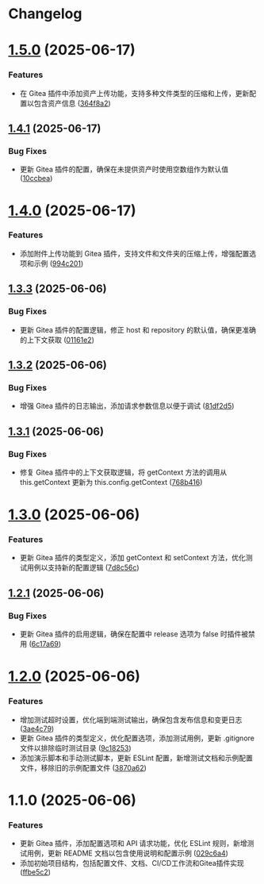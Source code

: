 # Changelog

# [1.5.0](https://github.com/lib-pack/release-it-gitea/compare/1.4.1...1.5.0) (2025-06-17)

### Features

- 在 Gitea 插件中添加资产上传功能，支持多种文件类型的压缩和上传，更新配置以包含资产信息 ([364f8a2](https://github.com/lib-pack/release-it-gitea/commit/364f8a28a536332b846a9e9620cd9cb2e8c0b69a))

## [1.4.1](https://github.com/lib-pack/release-it-gitea/compare/1.4.0...1.4.1) (2025-06-17)

### Bug Fixes

- 更新 Gitea 插件的配置，确保在未提供资产时使用空数组作为默认值 ([10ccbea](https://github.com/lib-pack/release-it-gitea/commit/10ccbea6b66d6b180639c1d28dd3bbc871f049e7))

# [1.4.0](https://github.com/lib-pack/release-it-gitea/compare/1.3.3...1.4.0) (2025-06-17)

### Features

- 添加附件上传功能到 Gitea 插件，支持文件和文件夹的压缩上传，增强配置选项和示例 ([994c201](https://github.com/lib-pack/release-it-gitea/commit/994c2017ad735a4114112d741e1262419643589b))

## [1.3.3](https://github.com/lib-pack/release-it-gitea/compare/1.3.2...1.3.3) (2025-06-06)

### Bug Fixes

- 更新 Gitea 插件的配置逻辑，修正 host 和 repository 的默认值，确保更准确的上下文获取 ([01161e2](https://github.com/lib-pack/release-it-gitea/commit/01161e2667b721d9a238ba4c4e6444e9acde8f65))

## [1.3.2](https://github.com/lib-pack/release-it-gitea/compare/1.3.1...1.3.2) (2025-06-06)

### Bug Fixes

- 增强 Gitea 插件的日志输出，添加请求参数信息以便于调试 ([81df2d5](https://github.com/lib-pack/release-it-gitea/commit/81df2d5897a6bd128d2aad187d6720860dac2f62))

## [1.3.1](https://github.com/lib-pack/release-it-gitea/compare/1.3.0...1.3.1) (2025-06-06)

### Bug Fixes

- 修复 Gitea 插件中的上下文获取逻辑，将 getContext 方法的调用从 this.getContext 更新为 this.config.getContext ([768b416](https://github.com/lib-pack/release-it-gitea/commit/768b4162ea41edfad1bc35f40b646e6de1e53253))

# [1.3.0](https://github.com/lib-pack/release-it-gitea/compare/1.2.1...1.3.0) (2025-06-06)

### Features

- 更新 Gitea 插件的类型定义，添加 getContext 和 setContext 方法，优化测试用例以支持新的配置逻辑 ([7d8c56c](https://github.com/lib-pack/release-it-gitea/commit/7d8c56c3495c50f8a6072d2793d1305e93ac4649))

## [1.2.1](https://github.com/lib-pack/release-it-gitea/compare/1.2.0...1.2.1) (2025-06-06)

### Bug Fixes

- 更新 Gitea 插件的启用逻辑，确保在配置中 release 选项为 false 时插件被禁用 ([6c17a69](https://github.com/lib-pack/release-it-gitea/commit/6c17a69e0a24d706af05cf913a8368f8be3fa0eb))

# [1.2.0](https://github.com/lib-pack/release-it-gitea/compare/1.1.0...1.2.0) (2025-06-06)

### Features

- 增加测试超时设置，优化端到端测试输出，确保包含发布信息和变更日志 ([3ae4c79](https://github.com/lib-pack/release-it-gitea/commit/3ae4c790531187c585c2bebf06118278008e4272))
- 更新 Gitea 插件的类型定义，优化配置选项，添加测试用例，更新 .gitignore 文件以排除临时测试目录 ([9c18253](https://github.com/lib-pack/release-it-gitea/commit/9c182539e174a1fa22e01a7a759586af8a31909c))
- 添加演示脚本和手动测试脚本，更新 ESLint 配置，新增测试文档和示例配置文件，移除旧的示例配置文件 ([3870a62](https://github.com/lib-pack/release-it-gitea/commit/3870a62cd5ad7e25ab6619f6824a9cd7a80a56d9))

# 1.1.0 (2025-06-06)

### Features

- 更新 Gitea 插件，添加配置选项和 API 请求功能，优化 ESLint 规则，新增测试用例，更新 README 文档以包含使用说明和配置示例 ([029c6a4](https://github.com/lib-pack/release-it-gitea/commit/029c6a4d6635c83a94bfe439deb62a9faabd413b))
- 添加初始项目结构，包括配置文件、文档、CI/CD工作流和Gitea插件实现 ([ffbe5c2](https://github.com/lib-pack/release-it-gitea/commit/ffbe5c237ae1a6c95df934fb3a17144bd9567063))
